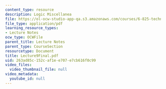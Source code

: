 ```yaml
---
content_type: resource
description: Logic Miscellanea
file: https://ol-ocw-studio-app-qa.s3.amazonaws.com/courses/6-825-techniques-in-artificial-intelligence-sma-5504-fall-2002/263ad85c152caf1ee707e7cb616f0c99_Lecture9Final.pdf
file_type: application/pdf
learning_resource_types:
- Lecture Notes
ocw_type: OCWFile
parent_title: Lecture Notes
parent_type: CourseSection
resourcetype: Document
title: Lecture9Final.pdf
uid: 263ad85c-152c-af1e-e707-e7cb616f0c99
video_files:
  video_thumbnail_file: null
video_metadata:
  youtube_id: null
---
```

